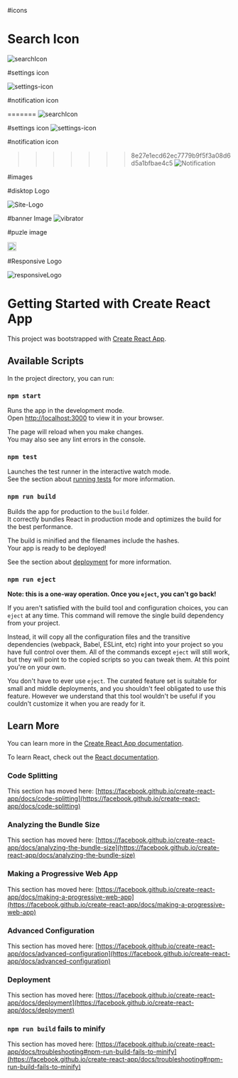 #icons

# Search Icon

![searchIcon](https://user-images.githubusercontent.com/34196609/187065957-1e20e340-cedc-45fa-9c3e-a85a33728d05.png)

#settings icon

![settings-icon](https://user-images.githubusercontent.com/34196609/187065949-70bd1fa9-a05e-49cd-b174-ebed43c1371c.png)

#notification icon

=======
![searchIcon](https://user-images.githubusercontent.com/34196609/187065957-1e20e340-cedc-45fa-9c3e-a85a33728d05.png)

#settings icon
![settings-icon](https://user-images.githubusercontent.com/34196609/187065949-70bd1fa9-a05e-49cd-b174-ebed43c1371c.png)

#notification icon

> > > > > > > 8e27e1ecd62ec7779b9f5f3a08d6d5a1bfbae4c5
> > > > > > > ![Notification](https://user-images.githubusercontent.com/34196609/187065942-b6f665c3-9a3d-42e9-a941-04eaaa72e39c.png)

#images

#disktop Logo

![Site-Logo](https://user-images.githubusercontent.com/34196609/187050239-9ae7a383-6a7a-469b-be22-cbeb96ebf67e.png)

#banner Image
![vibrator](https://user-images.githubusercontent.com/34196609/187050261-6a7a57c2-c2aa-4e9a-bf3b-643e71ad775f.png)

#puzle image

<img width="20" alt="puzzle" src="https://user-images.githubusercontent.com/34196609/187050281-b6951a81-fb6e-4318-9562-675fb45a9fd0.png">

#Responsive Logo

![responsiveLogo](https://user-images.githubusercontent.com/34196609/187050289-6aa7210f-9aa1-4473-8060-bf6bb8606625.png)

# Getting Started with Create React App

This project was bootstrapped with [Create React App](https://github.com/facebook/create-react-app).

## Available Scripts

In the project directory, you can run:

### `npm start`

Runs the app in the development mode.\
Open [http://localhost:3000](http://localhost:3000) to view it in your browser.

The page will reload when you make changes.\
You may also see any lint errors in the console.

### `npm test`

Launches the test runner in the interactive watch mode.\
See the section about [running tests](https://facebook.github.io/create-react-app/docs/running-tests) for more information.

### `npm run build`

Builds the app for production to the `build` folder.\
It correctly bundles React in production mode and optimizes the build for the best performance.

The build is minified and the filenames include the hashes.\
Your app is ready to be deployed!

See the section about [deployment](https://facebook.github.io/create-react-app/docs/deployment) for more information.

### `npm run eject`

**Note: this is a one-way operation. Once you `eject`, you can't go back!**

If you aren't satisfied with the build tool and configuration choices, you can `eject` at any time. This command will remove the single build dependency from your project.

Instead, it will copy all the configuration files and the transitive dependencies (webpack, Babel, ESLint, etc) right into your project so you have full control over them. All of the commands except `eject` will still work, but they will point to the copied scripts so you can tweak them. At this point you're on your own.

You don't have to ever use `eject`. The curated feature set is suitable for small and middle deployments, and you shouldn't feel obligated to use this feature. However we understand that this tool wouldn't be useful if you couldn't customize it when you are ready for it.

## Learn More

You can learn more in the [Create React App documentation](https://facebook.github.io/create-react-app/docs/getting-started).

To learn React, check out the [React documentation](https://reactjs.org/).

### Code Splitting

This section has moved here: [https://facebook.github.io/create-react-app/docs/code-splitting](https://facebook.github.io/create-react-app/docs/code-splitting)

### Analyzing the Bundle Size

This section has moved here: [https://facebook.github.io/create-react-app/docs/analyzing-the-bundle-size](https://facebook.github.io/create-react-app/docs/analyzing-the-bundle-size)

### Making a Progressive Web App

This section has moved here: [https://facebook.github.io/create-react-app/docs/making-a-progressive-web-app](https://facebook.github.io/create-react-app/docs/making-a-progressive-web-app)

### Advanced Configuration

This section has moved here: [https://facebook.github.io/create-react-app/docs/advanced-configuration](https://facebook.github.io/create-react-app/docs/advanced-configuration)

### Deployment

This section has moved here: [https://facebook.github.io/create-react-app/docs/deployment](https://facebook.github.io/create-react-app/docs/deployment)

### `npm run build` fails to minify

This section has moved here: [https://facebook.github.io/create-react-app/docs/troubleshooting#npm-run-build-fails-to-minify](https://facebook.github.io/create-react-app/docs/troubleshooting#npm-run-build-fails-to-minify)
